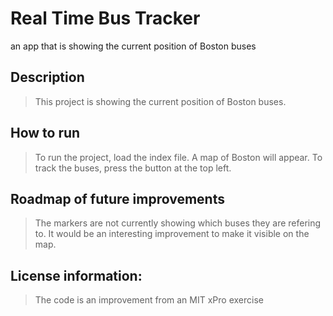 # Real Time Bus Tracker
an app that is showing the current position of Boston buses
## Description
> This project is showing the current position of Boston buses. 
## How to run
> To run the project, load the index file. A map of Boston will appear. To track the buses, press the button at the top left.
## Roadmap of future improvements
> The markers are not currently showing which buses they are refering to. It would be an interesting improvement to make it visible on the map.
## License information: 
> The code is an improvement from an MIT xPro exercise
